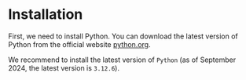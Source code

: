 # Installation

First, we need to install Python. You can download the latest version of Python
from the official website [python.org](https://www.python.org/downloads/).

We recommend to install the latest version of `Python` (as of September 
2024, the latest version is `3.12.6`).